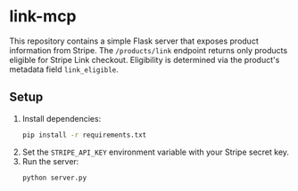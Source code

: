 # link-mcp

This repository contains a simple Flask server that exposes product information
from Stripe. The `/products/link` endpoint returns only products eligible for
Stripe Link checkout. Eligibility is determined via the product's metadata
field `link_eligible`.

## Setup

1. Install dependencies:
   ```bash
   pip install -r requirements.txt
   ```
2. Set the `STRIPE_API_KEY` environment variable with your Stripe secret key.
3. Run the server:
   ```bash
   python server.py
   ```
